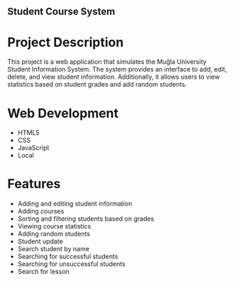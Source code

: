 ## Student Course System

# Project Description
This project is a web application that simulates the Muğla University Student Information System. The system provides an interface to add, edit, delete, and view student information. Additionally, it allows users to view statistics based on student grades and add random students.

# Web Development
- HTML5
- CSS
- JavaScript
- Local

# Features
- Adding and editing student information
- Adding courses
- Sorting and filtering students based on grades
- Viewing course statistics
- Adding random students
- Student update
- Search student by name
- Searching for successful students
- Searching for unsuccessful students
- Search for lesson

